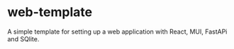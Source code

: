 # web-template

A simple template for setting up a web application with React, MUI, FastAPi and SQlite.
